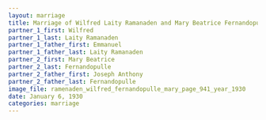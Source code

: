 ```yaml
---
layout: marriage
title: Marriage of Wilfred Laity Ramanaden and Mary Beatrice Fernandopulle
partner_1_first: Wilfred
partner_1_last: Laity Ramanaden
partner_1_father_first: Emmanuel
partner_1_father_last: Laity Ramanaden
partner_2_first: Mary Beatrice
partner_2_last: Fernandopulle
partner_2_father_first: Joseph Anthony
partner_2_father_last: Fernandopulle
image_file: ramenaden_wilfred_fernandopulle_mary_page_941_year_1930
date: January 6, 1930
categories: marriage
---
```


